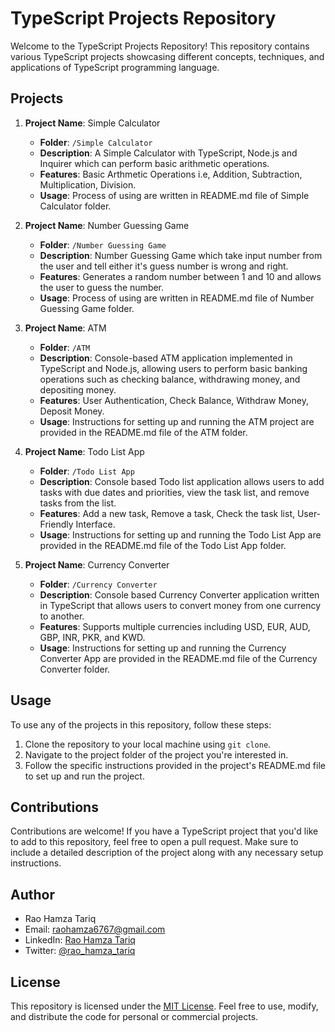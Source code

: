 # TypeScript Projects Repository

Welcome to the TypeScript Projects Repository! This repository contains various TypeScript projects showcasing different concepts, techniques, and applications of TypeScript programming language.

## Projects

1. **Project Name**: Simple Calculator
   - **Folder**: `/Simple Calculator`
   - **Description**: A Simple Calculator with TypeScript, Node.js and Inquirer which can perform basic arithmetic operations.
   - **Features**: Basic Arthmetic Operations i.e, Addition, Subtraction, Multiplication, Division.
   - **Usage**: Process of using are written in README.md file of Simple Calculator folder.
  
2. **Project Name**: Number Guessing Game
   - **Folder**: `/Number Guessing Game`
   - **Description**: Number Guessing Game which take input number from the user and tell either it's guess number is wrong and right.
   - **Features**: Generates a random number between 1 and 10 and allows the user to guess the number.
   - **Usage**: Process of using are written in README.md file of Number Guessing Game folder.

3. **Project Name**: ATM
   - **Folder**: `/ATM`
   - **Description**: Console-based ATM application implemented in TypeScript and Node.js, allowing users to perform basic banking operations such as checking balance, withdrawing money, and depositing money.
   - **Features**: User Authentication, Check Balance, Withdraw Money, Deposit Money.
   - **Usage**: Instructions for setting up and running the ATM project are provided in the README.md file of the ATM folder.
  
4. **Project Name**: Todo List App
   - **Folder**: `/Todo List App`
   - **Description**: Console based Todo list application allows users to add tasks with due dates and priorities, view the task list, and remove tasks from the list.
   - **Features**: Add a new task, Remove a task, Check the task list, User-Friendly Interface.
   - **Usage**: Instructions for setting up and running the Todo List App are provided in the README.md file of the Todo List App folder.
  
5. **Project Name**: Currency Converter
   - **Folder**: `/Currency Converter`
   - **Description**: Console based Currency Converter application written in TypeScript that allows users to convert money from one currency to another.
   - **Features**: Supports multiple currencies including USD, EUR, AUD, GBP, INR, PKR, and KWD.
   - **Usage**: Instructions for setting up and running the Currency Converter App are provided in the README.md file of the Currency Converter folder.


## Usage

To use any of the projects in this repository, follow these steps:

1. Clone the repository to your local machine using `git clone`.
2. Navigate to the project folder of the project you're interested in.
3. Follow the specific instructions provided in the project's README.md file to set up and run the project.

## Contributions

Contributions are welcome! If you have a TypeScript project that you'd like to add to this repository, feel free to open a pull request. Make sure to include a detailed description of the project along with any necessary setup instructions.

## Author

- Rao Hamza Tariq
- Email: raohamza6767@gmail.com
- LinkedIn: [Rao Hamza Tariq](https://www.linkedin.com/in/rao-hamza-tariq/)
- Twitter: [@rao_hamza_tariq](https://twitter.com/rao_hamza_tariq)

## License

This repository is licensed under the [MIT License](LICENSE). Feel free to use, modify, and distribute the code for personal or commercial projects.

